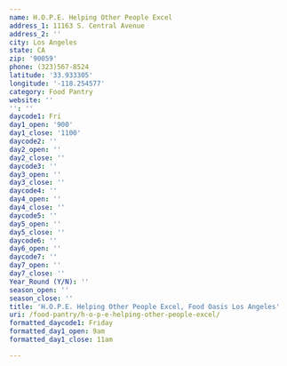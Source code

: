 ```yaml
---
name: H.O.P.E. Helping Other People Excel
address_1: 11163 S. Central Avenue
address_2: ''
city: Los Angeles
state: CA
zip: '90059'
phone: (323)567-8524
latitude: '33.933305'
longitude: '-118.254577'
category: Food Pantry
website: ''
'': ''
daycode1: Fri
day1_open: '900'
day1_close: '1100'
daycode2: ''
day2_open: ''
day2_close: ''
daycode3: ''
day3_open: ''
day3_close: ''
daycode4: ''
day4_open: ''
day4_close: ''
daycode5: ''
day5_open: ''
day5_close: ''
daycode6: ''
day6_open: ''
daycode7: ''
day7_open: ''
day7_close: ''
Year_Round (Y/N): ''
season_open: ''
season_close: ''
title: 'H.O.P.E. Helping Other People Excel, Food Oasis Los Angeles'
uri: /food-pantry/h-o-p-e-helping-other-people-excel/
formatted_daycode1: Friday
formatted_day1_open: 9am
formatted_day1_close: 11am

---
```

